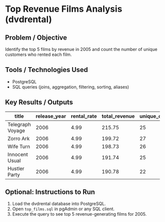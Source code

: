 # Top Revenue Films Analysis (dvdrental)

## Problem / Objective
Identify the top 5 films by revenue in 2005 and count the number of unique customers who rented each film.

## Tools / Technologies Used
- PostgreSQL
- SQL queries (joins, aggregation, filtering, sorting, aliases)

## Key Results / Outputs
| title               | release_year | rental_rate | total_revenue | unique_customers |
|--------------------|-------------|------------|---------------|-----------------|
| Telegraph Voyage    | 2006        | 4.99       | 215.75        | 25              |
| Zorro Ark           | 2006        | 4.99       | 199.72        | 27              |
| Wife Turn           | 2006        | 4.99       | 198.73        | 26              |
| Innocent Usual      | 2006        | 4.99       | 191.74        | 25              |
| Hustler Party       | 2006        | 4.99       | 190.78        | 22              |
## Optional: Instructions to Run
1. Load the dvdrental database into PostgreSQL.
2. Open `top_films.sql` in pgAdmin or any SQL client.
3. Execute the query to see top 5 revenue-generating films for 2005.

